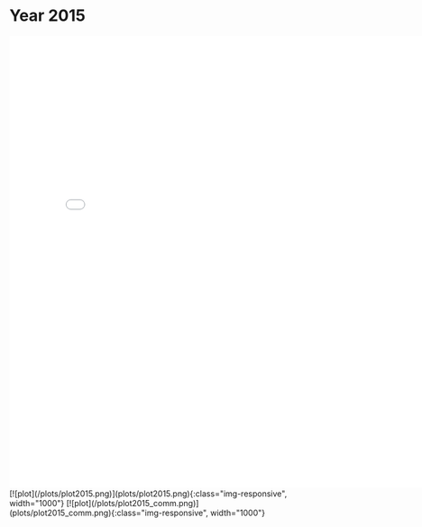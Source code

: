 # Year 2015
<embed type="text/html" src="plots/plot2015_750.html" width="800" height="800">
[![plot](/plots/plot2015.png)](plots/plot2015.png){:class="img-responsive", width="1000"}
[![plot](/plots/plot2015_comm.png)](plots/plot2015_comm.png){:class="img-responsive", width="1000"}
